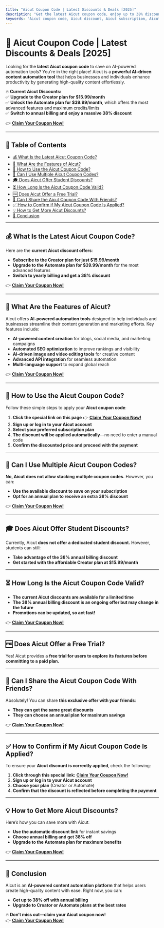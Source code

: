 ```yaml
---
title: "Aicut Coupon Code | Latest Discounts & Deals [2025]"
description: "Get the latest Aicut coupon code, enjoy up to 38% discount on annual plans, and save on premium AI-powered automation tools. Sign up now to apply the discount automatically!"
keywords: "Aicut coupon code, Aicut discount, Aicut subscription, Aicut promo, Aicut deals"
---
```


# 🎯 Aicut Coupon Code | Latest Discounts & Deals [2025]

Looking for the **latest Aicut coupon code** to save on AI-powered automation tools? You're in the right place! Aicut is a **powerful AI-driven content automation tool** that helps businesses and individuals enhance productivity by generating high-quality content effortlessly.

🔥 **Current Aicut Discounts:**  
✅ **Upgrade to the Creator plan for $15.99/month**  
✅ **Unlock the Automate plan for $39.99/month**, which offers the most advanced features and maximum credits/limits  
✅ **Switch to annual billing and enjoy a massive 38% discount**  

👉 **[Claim Your Coupon Now!](https://bit.ly/43wrg0E)**  

---

## 📌 Table of Contents
- [💰 What Is the Latest Aicut Coupon Code?](#-what-is-the-latest-aicut-coupon-code)
- [🚀 What Are the Features of Aicut?](#-what-are-the-features-of-aicut)
- [🛒 How to Use the Aicut Coupon Code?](#-how-to-use-the-aicut-coupon-code)
- [🔢 Can I Use Multiple Aicut Coupon Codes?](#-can-i-use-multiple-aicut-coupon-codes)
- [🎓 Does Aicut Offer Student Discounts?](#-does-aicut-offer-student-discounts)
- [⏳ How Long Is the Aicut Coupon Code Valid?](#-how-long-is-the-aicut-coupon-code-valid)
- [🆓 Does Aicut Offer a Free Trial?](#-does-aicut-offer-a-free-trial)
- [👥 Can I Share the Aicut Coupon Code With Friends?](#-can-i-share-the-aicut-coupon-code-with-friends)
- [✅ How to Confirm if My Aicut Coupon Code Is Applied?](#-how-to-confirm-if-my-aicut-coupon-code-is-applied)
- [💡 How to Get More Aicut Discounts?](#-how-to-get-more-aicut-discounts)
- [🏁 Conclusion](#-conclusion)

---

## 💰 What Is the Latest Aicut Coupon Code?

Here are the **current Aicut discount offers**:
- **Subscribe to the Creator plan for just $15.99/month**
- **Upgrade to the Automate plan for $39.99/month** for the most advanced features
- **Switch to yearly billing and get a 38% discount**

👉 **[Claim Your Coupon Now!](https://bit.ly/43wrg0E)**

---

## 🚀 What Are the Features of Aicut?

Aicut offers **AI-powered automation tools** designed to help individuals and businesses streamline their content generation and marketing efforts. Key features include:

- **AI-powered content creation** for blogs, social media, and marketing campaigns
- **Automated SEO optimization** to improve rankings and visibility
- **AI-driven image and video editing tools** for creative content
- **Advanced API integration** for seamless automation
- **Multi-language support** to expand global reach

👉 **[Claim Your Coupon Now!](https://bit.ly/43wrg0E)**

---

## 🛒 How to Use the Aicut Coupon Code?

Follow these simple steps to apply your **Aicut coupon code**:
1. **Click the special link on this page** 👉 **[Claim Your Coupon Now!](https://bit.ly/43wrg0E)**
2. **Sign up or log in to your Aicut account**
3. **Select your preferred subscription plan**
4. **The discount will be applied automatically**—no need to enter a manual code
5. **Confirm the discounted price and proceed with the payment**

---

## 🔢 Can I Use Multiple Aicut Coupon Codes?

**No, Aicut does not allow stacking multiple coupon codes.** However, you can:
- **Use the available discount to save on your subscription**
- **Opt for an annual plan to receive an extra 38% discount**

👉 **[Claim Your Coupon Now!](https://bit.ly/43wrg0E)**

---

## 🎓 Does Aicut Offer Student Discounts?

Currently, Aicut **does not offer a dedicated student discount.** However, students can still:
- **Take advantage of the 38% annual billing discount**
- **Get started with the affordable Creator plan at $15.99/month**

---

## ⏳ How Long Is the Aicut Coupon Code Valid?

- **The current Aicut discounts are available for a limited time**
- **The 38% annual billing discount is an ongoing offer but may change in the future**
- **Promotions can be updated, so act fast!**

👉 **[Claim Your Coupon Now!](https://bit.ly/43wrg0E)**

---

## 🆓 Does Aicut Offer a Free Trial?

Yes! Aicut provides a **free trial for users to explore its features before committing to a paid plan.**

---

## 👥 Can I Share the Aicut Coupon Code With Friends?

Absolutely! You can share **this exclusive offer with your friends**:
- **They can get the same great discounts**
- **They can choose an annual plan for maximum savings**

👉 **[Claim Your Coupon Now!](https://bit.ly/43wrg0E)**

---

## ✅ How to Confirm if My Aicut Coupon Code Is Applied?

To ensure your **Aicut discount is correctly applied**, check the following:
1. **Click through this special link:** **[Claim Your Coupon Now!](https://bit.ly/43wrg0E)**
2. **Sign up or log in to your Aicut account**
3. **Choose your plan** (Creator or Automate)
4. **Confirm that the discount is reflected before completing the payment**

---

## 💡 How to Get More Aicut Discounts?

Here’s how you can save more with Aicut:
- **Use the automatic discount link** for instant savings
- **Choose annual billing and get 38% off**
- **Upgrade to the Automate plan for maximum benefits**

👉 **[Claim Your Coupon Now!](https://bit.ly/43wrg0E)**

---

## 🏁 Conclusion

Aicut is an **AI-powered content automation platform** that helps users create high-quality content with ease. Right now, you can:
- **Get up to 38% off with annual billing**
- **Upgrade to Creator or Automate plans at the best rates**

🔥 **Don’t miss out—claim your Aicut coupon now!**  
👉 **[Claim Your Coupon Now!](https://bit.ly/43wrg0E)**

